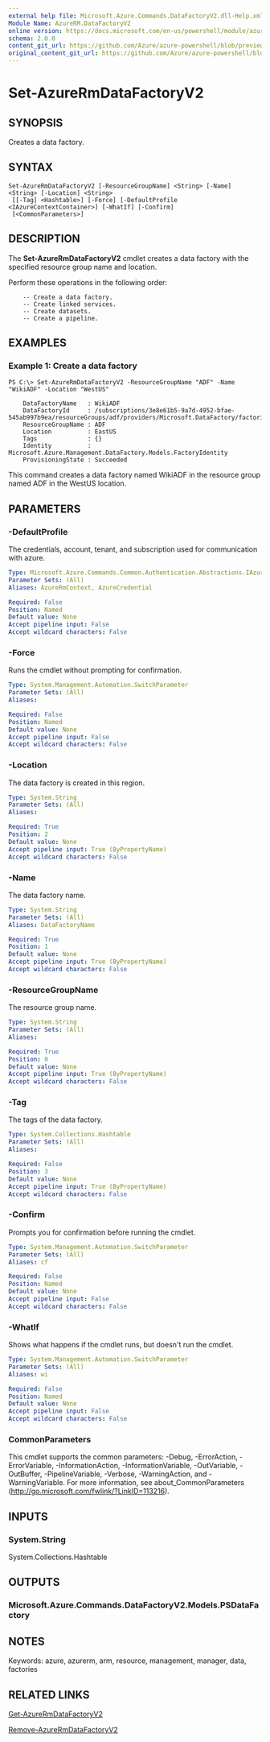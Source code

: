 ```yaml
---
external help file: Microsoft.Azure.Commands.DataFactoryV2.dll-Help.xml
Module Name: AzureRM.DataFactoryV2
online version: https://docs.microsoft.com/en-us/powershell/module/azurerm.datafactories/set-azurermdatafactoryv2
schema: 2.0.0
content_git_url: https://github.com/Azure/azure-powershell/blob/preview/src/ResourceManager/DataFactories/Commands.DataFactoryV2/help/Set-AzureRmDataFactoryV2.md
original_content_git_url: https://github.com/Azure/azure-powershell/blob/preview/src/ResourceManager/DataFactories/Commands.DataFactoryV2/help/Set-AzureRmDataFactoryV2.md
---
```


# Set-AzureRmDataFactoryV2

## SYNOPSIS
Creates a data factory.

## SYNTAX

```
Set-AzureRmDataFactoryV2 [-ResourceGroupName] <String> [-Name] <String> [-Location] <String>
 [[-Tag] <Hashtable>] [-Force] [-DefaultProfile <IAzureContextContainer>] [-WhatIf] [-Confirm]
 [<CommonParameters>]
```

## DESCRIPTION
The **Set-AzureRmDataFactoryV2** cmdlet creates a data factory with the specified resource group name and location.

Perform these operations in the following order:

        -- Create a data factory.
        -- Create linked services.
        -- Create datasets.
        -- Create a pipeline.

## EXAMPLES

### Example 1: Create a data factory
```
PS C:\> Set-AzureRmDataFactoryV2 -ResourceGroupName "ADF" -Name "WikiADF" -Location "WestUS"

    DataFactoryName   : WikiADF
    DataFactoryId     : /subscriptions/3e8e61b5-9a7d-4952-bfae-545ab997b9ea/resourceGroups/adf/providers/Microsoft.DataFactory/factories/wikiadf
    ResourceGroupName : ADF
    Location          : EastUS
    Tags              : {}
    Identity          : Microsoft.Azure.Management.DataFactory.Models.FactoryIdentity
    ProvisioningState : Succeeded
```

This command creates a data factory named WikiADF in the resource group named ADF in the WestUS location.

## PARAMETERS

### -DefaultProfile
The credentials, account, tenant, and subscription used for communication with azure.

```yaml
Type: Microsoft.Azure.Commands.Common.Authentication.Abstractions.IAzureContextContainer
Parameter Sets: (All)
Aliases: AzureRmContext, AzureCredential

Required: False
Position: Named
Default value: None
Accept pipeline input: False
Accept wildcard characters: False
```

### -Force
Runs the cmdlet without prompting for confirmation.

```yaml
Type: System.Management.Automation.SwitchParameter
Parameter Sets: (All)
Aliases:

Required: False
Position: Named
Default value: None
Accept pipeline input: False
Accept wildcard characters: False
```

### -Location
The data factory is created in this region.

```yaml
Type: System.String
Parameter Sets: (All)
Aliases:

Required: True
Position: 2
Default value: None
Accept pipeline input: True (ByPropertyName)
Accept wildcard characters: False
```

### -Name
The data factory name.

```yaml
Type: System.String
Parameter Sets: (All)
Aliases: DataFactoryName

Required: True
Position: 1
Default value: None
Accept pipeline input: True (ByPropertyName)
Accept wildcard characters: False
```

### -ResourceGroupName
The resource group name.

```yaml
Type: System.String
Parameter Sets: (All)
Aliases:

Required: True
Position: 0
Default value: None
Accept pipeline input: True (ByPropertyName)
Accept wildcard characters: False
```

### -Tag
The tags of the data factory.

```yaml
Type: System.Collections.Hashtable
Parameter Sets: (All)
Aliases:

Required: False
Position: 3
Default value: None
Accept pipeline input: True (ByPropertyName)
Accept wildcard characters: False
```

### -Confirm
Prompts you for confirmation before running the cmdlet.

```yaml
Type: System.Management.Automation.SwitchParameter
Parameter Sets: (All)
Aliases: cf

Required: False
Position: Named
Default value: None
Accept pipeline input: False
Accept wildcard characters: False
```

### -WhatIf
Shows what happens if the cmdlet runs, but doesn't run the cmdlet.

```yaml
Type: System.Management.Automation.SwitchParameter
Parameter Sets: (All)
Aliases: wi

Required: False
Position: Named
Default value: None
Accept pipeline input: False
Accept wildcard characters: False
```

### CommonParameters
This cmdlet supports the common parameters: -Debug, -ErrorAction, -ErrorVariable, -InformationAction, -InformationVariable, -OutVariable, -OutBuffer, -PipelineVariable, -Verbose, -WarningAction, and -WarningVariable. For more information, see about_CommonParameters (http://go.microsoft.com/fwlink/?LinkID=113216).

## INPUTS

### System.String
System.Collections.Hashtable

## OUTPUTS

### Microsoft.Azure.Commands.DataFactoryV2.Models.PSDataFactory

## NOTES
Keywords: azure, azurerm, arm, resource, management, manager, data, factories

## RELATED LINKS

[Get-AzureRmDataFactoryV2]()

[Remove-AzureRmDataFactoryV2]()
